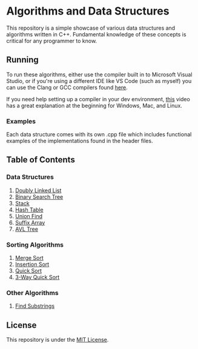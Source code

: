 # Algorithms and Data Structures

This repository is a simple showcase of various data structures and algorithms written in
C++. Fundamental knowledge of these concepts is critical for any programmer to know.

## Running

To run these algorithms, either use the compiler built in to Microsoft Visual Studio, or if
you're using a different IDE like VS Code (such as myself) you can use the Clang or GCC
compilers found [here](https://winlibs.com/).

If you need help setting up a compiler in your dev environment, [this](https://www.youtube.com/watch?v=8jLOx1hD3_o) video has a great
explanation at the beginning for Windows, Mac, and Linux.

### Examples

Each data structure comes with its own .cpp file which includes functional examples of the
implementations found in the header files.

## Table of Contents

### Data Structures

1. [Doubly Linked List](https://github.com/ChristopherH-eth/algorithms/tree/main/data-structures/linked-list)
2. [Binary Search Tree](https://github.com/ChristopherH-eth/algorithms/tree/main/data-structures/binary-search-tree)
3. [Stack](https://github.com/ChristopherH-eth/algorithms/tree/main/data-structures/stack)
4. [Hash Table](https://github.com/ChristopherH-eth/algorithms/tree/main/data-structures/hashtable)
5. [Union Find](https://github.com/ChristopherH-eth/algorithms/tree/main/data-structures/union-find)
6. [Suffix Array](https://github.com/ChristopherH-eth/algorithms/tree/main/data-structures/suffix-array)
7. [AVL Tree](https://github.com/ChristopherH-eth/algorithms/tree/main/data-structures/balanced-tree)

### Sorting Algorithms

1. [Merge Sort](https://github.com/ChristopherH-eth/algorithms/tree/main/sorting/merge-sort)
2. [Insertion Sort](https://github.com/ChristopherH-eth/algorithms/tree/main/sorting/insertion-sort)
3. [Quick Sort](https://github.com/ChristopherH-eth/algorithms/tree/main/sorting/quick-sort)
4. [3-Way Quick Sort](https://github.com/ChristopherH-eth/algorithms/tree/main/sorting/3-way-quick-sort)

### Other Algorithms

1. [Find Substrings](https://github.com/ChristopherH-eth/algorithms/tree/main/algorithms/find-substrings)

## License

This repository is under the [MIT License](https://opensource.org/licenses/MIT).
